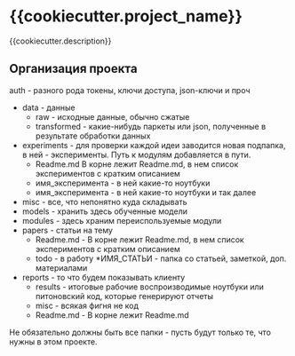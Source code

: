 {{cookiecutter.project_name}}
==============================

{{cookiecutter.description}}

Организация проекта
------------
auth - разного рода токены, ключи доступа, json-ключи и проч
* data - данные
  * raw - исходные данные, обычно сжатые
  * transformed - какие-нибудь паркеты или json, полученные в результате обработки данных
* experiments - для проверки каждой идеи заводится новая подпапка, в ней - эксперименты. Путь к модулям добавляется в пути.
  * Readme.md В корне лежит  Readme.md, в нем список экспериментов с кратким описанием
  * имя_эксперимента - в ней какие-то ноутбуки
  * имя_эксперимента - в ней какие-то ноутбуки и так далее
* misc - все, что непонятно куда складывать
* models - хранить здесь обученные модели
* modules - здесь храним переиспользуемые модули
* papers - статьи на тему
  * Readme.md - В корне лежит Readme.md, в нем список экспериментов с кратким описанием
  * todo - в работу
  *ИМЯ_СТАТЬИ - папка со статьей, заметкой, доп. материалами
* reports - то что будем показывать клиенту
  * results - итоговые рабочие воспроизводимые ноутбуки или питоновский код, которые генерируют отчеты
  * misc - всякая фигня не код
  * Readme.md - В корне лежит Readme.md

Не обязательно должны быть все папки - пусть будут только те, что нужны в этом проекте.
